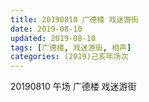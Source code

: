 ```yaml
---
title: 20190810 广德楼 戏迷游街
date: 2019-08-10
updated: 2019-08-10
tags: [广德楼, 戏迷游街, 相声]
categories: (2019)己亥年场次
---
```

20190810 午场 广德楼 戏迷游街